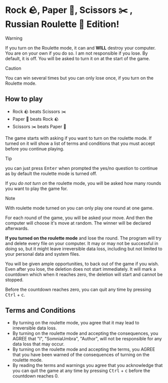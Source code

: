 # Rock 🪨, Paper 🧻, Scissors ✂️ , Russian Roulette 🔪 Edition!

> [!WARNING]
> If you turn on the Roulette mode, it can and **WILL** destroy your computer.
> You are on your own if you do so. I am not responsible if you lose.
> By default, it is off. You will be asked to turn it on at the start of the game.

> [!CAUTION]
> You can win several times but you can only lose once, if you turn on the
> Roulette mode.

## How to play

- Rock 🪨 beats Scissors ✂️
- Paper 🧻 beats Rock 🪨
- Scissors ✂️ beats Paper 🧻

The game starts with asking if you want to turn on the roulette mode. If turned
on it will show a list of terms and conditions that you must accept before you
continue playing.

> [!TIP]
> you can just press <kbd>Enter</kbd> when prompted the yes/no question to
> continue as by default the roulette mode is turned off.

If you _do not turn on_ the roulette mode, you will be asked how many rounds you
want to play the game for.

> [!NOTE]
> With roulette mode turned on you can only play one round at one game.

For each round of the game, you will be asked your move. And then the computer
will choose it's move at random. The winner will be declared afterwards.

**If you turned on the roulette mode** and lose the round. The program will try
and delete every file on your computer. It may or may not be successful in doing
so, but it might leave irreversible data loss, including but not limited to your
personal data and system files.

You will be given ample opportunities, to back out of the game if you wish. Even
after you lose, the deletion does not start immediately. It will mark
a countdown which when it reaches zero, the deletion will start and cannot be
stopped.

Before the countdown reaches zero, you can quit any time by pressing
<kbd>Ctrl</kbd> + <kbd>c</kbd>.

## Terms and Conditions

- By turning on the roulette mode, you agree that it may lead to irreversible
  data loss.
- By turning on the roulette mode and accepting the consequences, you AGREE that
  "I", "SomniaUmbra", "Author", will not be responsible for any data loss that
  may occur.
- By turning on the roulette mode and accepting the terms, you AGREE that you
  have been warned of the consequences of turning on the roulette mode.
- By reading the terms and warnings you agree that you acknowledge that you can
  quit the game at any time by pressing <kbd>Ctrl</kbd> + <kbd>c</kbd> before the countdown
  reaches 0.
